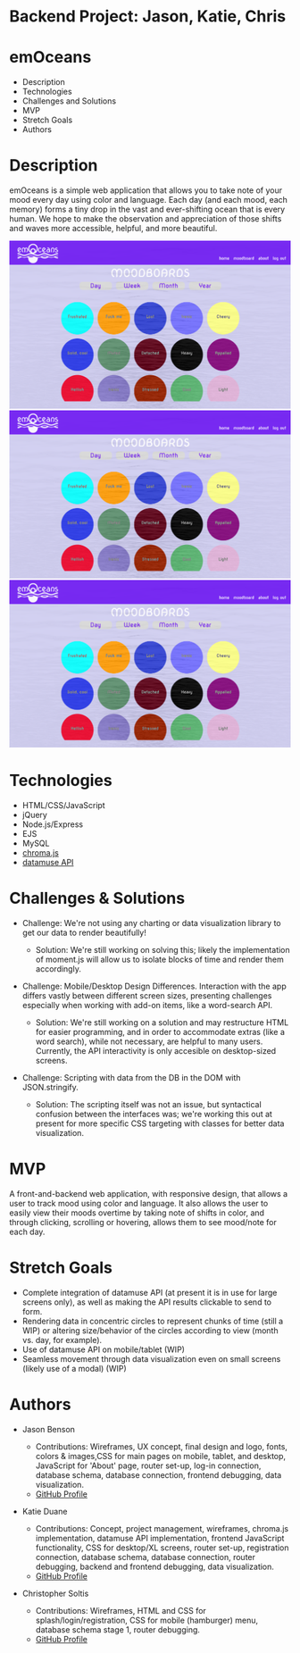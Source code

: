 # Backend Project: Jason, Katie, Chris

# emOceans

* Description
* Technologies
* Challenges and Solutions
* MVP
* Stretch Goals
* Authors

# Description
emOceans is a simple web application that allows you to take note of your mood every day using color and language. Each day (and each mood, each memory) forms a tiny drop in the vast and ever-shifting ocean that is every human. We hope to make the observation and appreciation of those shifts and waves more accessible, helpful, and more beautiful.

![moodboards image](_screenshots/moodsmonth.png)
![moodboards image](/_screenshots/moodsmonth.png)
![moodboards image](./_screenshots/moodsmonth.png)

# Technologies
- HTML/CSS/JavaScript
- jQuery
- Node.js/Express
- EJS
- MySQL
- [chroma.js](https://gka.github.io/chroma.js/)
- [datamuse API](https://www.datamuse.com/api/)

# Challenges & Solutions
- Challenge: We're not using any charting or data visualization library to get our
data to render beautifully!
    - Solution: We're still working on solving this; likely the implementation of moment.js will allow us to isolate blocks of time and render them accordingly.

- Challenge: Mobile/Desktop Design Differences. Interaction with the app differs vastly between different screen sizes, presenting challenges especially when working with add-on items, like a word-search API.
    - Solution: We're still working on a solution and may restructure HTML for easier programming, and in order to accommodate extras (like a word search), while not necessary, are helpful to many users. Currently, the API interactivity is only accesible on desktop-sized screens.

- Challenge: Scripting with data from the DB in the DOM with JSON.stringify.
    - Solution: The scripting itself was not an issue, but syntactical confusion between the interfaces was; we're working this out at present for more specific CSS targeting with classes for better data visualization.  

# MVP
A front-and-backend web application, with responsive design, that allows a user to track mood using color and language. It also allows the user to easily view their moods overtime by taking note of shifts in color, and through clicking, scrolling or hovering, allows them to see mood/note for each day.

# Stretch Goals
- Complete integration of datamuse API (at present it is in use for large screens only), as well as making the API results clickable to send to form.
- Rendering data in concentric circles to represent chunks of time (still a WIP) or altering size/behavior of the circles according to view (month vs. day, for example).
- Use of datamuse API on mobile/tablet (WIP)
- Seamless movement through data visualization even on small screens (likely use of a modal) (WIP)


# Authors
- Jason Benson
  - Contributions: Wireframes, UX concept, final design and logo, fonts, colors & images,CSS for main pages on mobile, tablet, and desktop, JavaScript for 'About' page, router set-up, log-in connection, database schema, database connection, frontend debugging, data visualization.
  - [GitHub Profile](https://github.com/jasonpbenson)

- Katie Duane
  - Contributions: Concept, project management, wireframes, chroma.js implementation, datamuse API implementation, frontend JavaScript functionality, CSS for desktop/XL screens, router set-up, registration connection, database schema, database connection, router debugging, backend and frontend debugging, data visualization.
  - [GitHub Profile](https://github.com/katiejduane)
  
- Christopher Soltis
  - Contributions: Wireframes, HTML and CSS for splash/login/registration, CSS for mobile (hamburger) menu, database schema stage 1, router debugging.
  - [GitHub Profile](https://github.com/cdsalty)

  